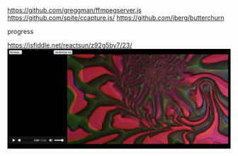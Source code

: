 https://github.com/greggman/ffmpegserver.js
https://github.com/spite/ccapture.js/
https://github.com/jberg/butterchurn



progress

https://jsfiddle.net/reactsun/z92g5by7/23/
![](../../../attachments/2023-03-07-18-45-30.png)